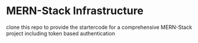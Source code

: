 # MERN-Stack Infrastructure
clone this repo to provide the startercode for a  comprehensive MERN-Stack project including token based authentication